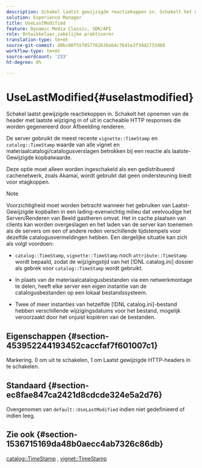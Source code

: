 ```yaml
---
description: Schakel laatst gewijzigde reactiekoppen in. Schakelt het opnemen van de header met laatste wijziging in of uit in cacheable HTTP responses die worden gegenereerd door Afbeelding renderen.
solution: Experience Manager
title: UseLastModified
feature: Dynamic Media Classic, SDK/API
role: Ontwikkelaar,zakelijke praktiserer
translation-type: tm+mt
source-git-commit: d0bc88f55f857762b3bab4c76d1e3f3dd2733d60
workflow-type: tm+mt
source-wordcount: '233'
ht-degree: 0%

---
```



# UseLastModified{#uselastmodified}

Schakel laatst gewijzigde reactiekoppen in. Schakelt het opnemen van de header met laatste wijziging in of uit in cacheable HTTP responses die worden gegenereerd door Afbeelding renderen.

De server gebruikt de meest recente `vignette::TimeStamp` en `catalog::TimeStamp` waarde van alle vignet en materiaalcatalogi/catalogusverslagen betrokken bij een reactie als laatste-Gewijzigde kopbalwaarde.

Deze optie moet alleen worden ingeschakeld als een gedistribueerd cachenetwerk, zoals Akamai, wordt gebruikt dat geen ondersteuning biedt voor etagkoppen.

>[!NOTE]
>
>Voorzichtigheid moet worden betracht wanneer het gebruiken van Laatst-Gewijzigde kopballen in een lading-evenwichtig milieu dat veelvoudige het Serven/Renderen van Beeld gastheren omvat. Het in cache plaatsen van clients kan worden overgeslagen en het laden van de server kan toenemen als de servers om een of andere reden verschillende tijdstempels voor dezelfde catalogusvermeldingen hebben. Een dergelijke situatie kan zich als volgt voordoen:

* `catalog::TimeStamp`, `vignette::TimeStamp` noch `attribute::TimeStamp` wordt bepaald, zodat de wijzigingstijd van het [!DNL catalog.ini] dossier als gebrek voor `catalog::TimeStamp` wordt gebruikt.

* In plaats van de materiaalcatalogusbestanden via een netwerkmontage te delen, heeft elke server een eigen instantie van de catalogusbestanden op een lokaal bestandssysteem.
* Twee of meer instanties van hetzelfde [!DNL catalog.ini]-bestand hebben verschillende wijzigingsdatums voor het bestand, mogelijk veroorzaakt door het onjuist kopiëren van de bestanden.

## Eigenschappen {#section-453952244193452caccfaf7f601007c1}

Markering. 0 om uit te schakelen, 1 om Laatst gewijzigde HTTP-headers in te schakelen.

## Standaard {#section-ec8fae847ca2421d8cdcde324e5a2d76}

Overgenomen van `default::UseLastModified` indien niet gedefinieerd of indien leeg.

## Zie ook {#section-1536715169da48b0aecc4ab7326c86db}

[catalog::TimeStamp](../../../../../ir-api/material-cat/image-rendering-api-ref/c-ir-material-catalog/c-ir-material-data-reference/r-ir-timestamp-dataref.md#reference-6daf7973dc4f4b4e9e8165756db7c319) ,  [vignet::TimeStamp](../../../../../ir-api/material-cat/image-rendering-api-ref/c-ir-material-catalog/c-ir-vignette-map-reference/r-ir-timestamp-vignette.md#reference-d57cdd40a6a645d199dbb1d56cc85bc1)
